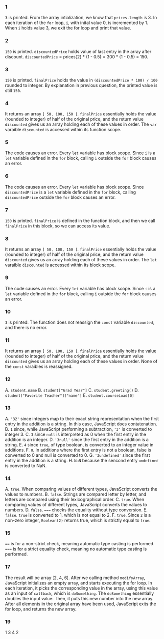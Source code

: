 ### 1
`3` is printed. From the array intialization, we know that `prices.length` is 3. In each iteration of the `for` loop, `i`, with inital value 0, is incremented by 1. When `i` holds value 3, we exit the for loop and print that value.

### 2
`150` is printed. `discountedPrice` holds value of last entry in the array after discount. `discountedPrice` = prices[2] * (1 - 0.5) = 300 * (1 - 0.5) = 150.

### 3
`150` is printed. `finalPrice` holds the value in `(discountedPrice * 100) / 100` rounded to integer. By explanation in previous question, the printed value is still `150`.

### 4
It returns an array `[ 50, 100, 150 ]`. `finalPrice` essentially holds the value (rounded to integer) of half of the original price, and the return value `discounted` gives us an array holding each of these values in order. The `var` varaible `discounted` is accessed within its function scope.

### 5
The code causes an error. Every `let` variable has block scope. Since `i` is a `let` variable defined in the `for` block, calling `i` outside the `for` block causes an error.

### 6
The code causes an error. Every `let` variable has block scope. Since `discountedPrice` is a `let` variable defined in the `for` block, calling `discountedPrice` outside the `for` block causes an error.

### 7
`150` is printed. `finalPrice` is defined in the function block, and then we call `finalPrice` in this block, so we can access its value.

### 8
It returns an array `[ 50, 100, 150 ]`. `finalPrice` essentially holds the value (rounded to integer) of half of the original price, and the return value `discounted` gives us an array holding each of these values in order. The `let` varaible `discounted` is accessed within its block scope.

### 9
The code causes an error. Every `let` variable has block scope. Since `i` is a `let` variable defined in the `for` block, calling `i` outside the `for` block causes an error.

### 10
`3` is printed. The function does not reassign the `const` variable `discounted`, and there is no error.

### 11
It returns an array `[ 50, 100, 150 ]`. `finalPrice` essentially holds the value (rounded to integer) of half of the original price, and the return value `discounted` gives us an array holding each of these values in order. None of the `const` varaibles is reassigned.

### 12
A. `student.name`
B. `student["Grad Year"]`
C. `student.greeting()`
D. `student["Favorite Teacher"]["name"]`
E. `student.courseLoad[0]`

### 13
A. `'32'` since integers map to their exact string representation when the first entry in the addition is a string. In this case, JavaScript does contatenation.
B. `1` since, while JavaScript performing a subtraction, `'3'` is converted to integer 3.
C. `3` since `null` is interpreted as 0 when the first entry in the addition is an integer.
D. `'3null'` since the first entry in the addition is a string.
E. `4` since `true`, of type boolean, is converted to an integer value in additions.
F. `0`. In additions where the first entry is not a boolean, false is converted to 0 and null is converted to 0.
G. `'3undefined'` since the first entry in the addition is a string.
H. `NaN` because the sencond entry `undefined` is converted to NaN.

### 14
A. `true`. When comparing values of different types, JavaScript converts the values to numbers.
B. `false`. Strings are compared letter by letter, and letters are compared using their lexicographical order.
C. `true`. When comparing values of different types, JavaScript converts the values to numbers.
D. `false`. `===` checks the equality without type conversion.
E. `false`. `true` is converted to 1, which is not equal to 2.
F. `true`. Since `2` is a non-zero integer, `Boolean(2)` returns true, which is strictly equal to `true`.

### 15
`==` is for a non-strict check, meaning automatic type casting is performed. `===` is for a strict equality check, meaning no automatic type casting is performed.

### 17
The result will be array [2, 4, 6]. After we calling method `modifyArray`, JavaScript initializes an empty array, and starts executing the for loop. In each iteration, it picks the corresponding value in the array, using this value as an input of `callback`, which is `doSomething`. The `doSomething` essentially doubles the input value. Then, it puts this new number into the new array. After all elements in the original array have been used, JavaScript exits the for loop, and returns the new array.

### 19
1
3
4
2